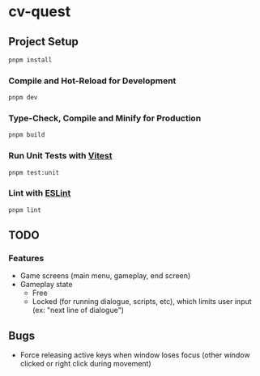 # cv-quest

## Project Setup

```sh
pnpm install
```

### Compile and Hot-Reload for Development

```sh
pnpm dev
```

### Type-Check, Compile and Minify for Production

```sh
pnpm build
```

### Run Unit Tests with [Vitest](https://vitest.dev/)

```sh
pnpm test:unit
```

### Lint with [ESLint](https://eslint.org/)

```sh
pnpm lint
```

## TODO

### Features

- Game screens (main menu, gameplay, end screen)
- Gameplay state
  - Free
  - Locked (for running dialogue, scripts, etc), which limits user input (ex: "next line of dialogue")

## Bugs

- Force releasing active keys when window loses focus (other window clicked or right click during movement)